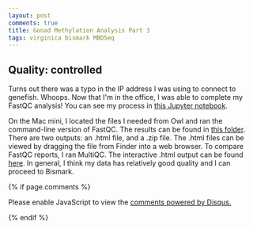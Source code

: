 ```yaml
---
layout: post
comments: true
title: Gonad Methylation Analysis Part 3
tags: virginica bismark MBDSeq
---
```


## Quality: controlled

Turns out there was a typo in the IP address I was using to connect to genefish. Whoops. Now that I'm in the office, I was able to complete my FastQC analysis! You can see my process in [this Jupyter notebook](https://github.com/RobertsLab/project-virginica-oa/blob/master/notebooks/2018-04-26-Gonad-Methylation-FastQC.ipynb).

On the Mac mini, I located the files I needed from Owl and ran the command-line version of FastQC. The results can be found in [this folder](https://github.com/RobertsLab/project-virginica-oa/tree/master/analyses/2018-04-26-Gonad-Methylation-FastQC). There are two outputs: an .html file, and a .zip file. The .html files can be viewed by dragging the file from Finder into a web browser. To compare FastQC reports, I ran MultiQC. The interactive .html output can be found [here](http://htmlpreview.github.io/?https://github.com/RobertsLab/project-virginica-oa/blob/master/analyses/2018-04-26-Gonad-Methylation-FastQC/multiqc_report.html). In general, I think my data has relatively good quality and I can proceed to Bismark.

{% if page.comments %}

<div id="disqus_thread"></div>
<script>

/**
*  RECOMMENDED CONFIGURATION VARIABLES: EDIT AND UNCOMMENT THE SECTION BELOW TO INSERT DYNAMIC VALUES FROM YOUR PLATFORM OR CMS.
*  LEARN WHY DEFINING THESE VARIABLES IS IMPORTANT: https://disqus.com/admin/universalcode/#configuration-variables*/
/*
var disqus_config = function () {
this.page.url = PAGE_URL;  // Replace PAGE_URL with your page's canonical URL variable
this.page.identifier = PAGE_IDENTIFIER; // Replace PAGE_IDENTIFIER with your page's unique identifier variable
};
*/
(function() { // DON'T EDIT BELOW THIS LINE
var d = document, s = d.createElement('script');
s.src = 'https://the-responsible-grad-student.disqus.com/embed.js';
s.setAttribute('data-timestamp', +new Date());
(d.head || d.body).appendChild(s);
})();
</script>
<noscript>Please enable JavaScript to view the <a href="https://disqus.com/?ref_noscript">comments powered by Disqus.</a></noscript>

{% endif %}

<script id="dsq-count-scr" src="//the-responsible-grad-student.disqus.com/count.js" async></script>
